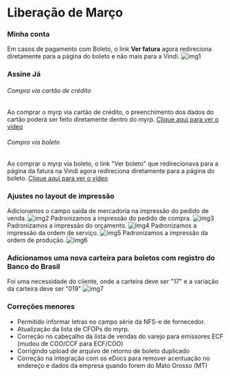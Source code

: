 # Liberação de Março

### Minha conta
Em casos de pagamento com Boleto, o link **Ver fatura** agora redireciona diretamente para a página do boleto e não mais para a Vindi.
![img1](https://i.imgur.com/pY1D8oa.png)

### Assine Já
###### Compra via cartão de crédito
Ao comprar o myrp via cartão de crédito, o preenchimento dos dados do cartão poderá ser feito diretamente dentro do myrp.
[Clique aqui para ver o vídeo](http://recordit.co/ToziOft6qz)

###### Compra via boleto
Ao comprar o myrp via boleto, o link "Ver boleto" que redirecionava para a página da fatura na Vindi agora redireciona diretamente para a página do boleto.
[Clique aqui para ver o vídeo](http://recordit.co/VoNvVqYnrP)

### Ajustes no layout de impressão
Adicionamos o campo saída de mercadoria na impressão do pedido de venda.
![img2](https://user-images.githubusercontent.com/1918010/36746265-a050d978-1bd0-11e8-8469-308319bf0899.png)
Padronizamos a impressão do pedido de compra.
![img3](https://user-images.githubusercontent.com/1918010/36746332-d9d58ea0-1bd0-11e8-8847-cff1ba9c7f2b.png)
Padronizamos a impressão do orçamento.
![img4](https://user-images.githubusercontent.com/1918010/36746350-e683ff60-1bd0-11e8-9b66-9083b1b7f1bd.png)
Padronizamos a impressão da ordem de serviço.
![img5](https://user-images.githubusercontent.com/1918010/36746363-ee5193f6-1bd0-11e8-9b1f-f4bedcd3f378.png)
Padronizamos a impressão da ordem de produção.
![img6](https://user-images.githubusercontent.com/1918010/36746375-f4c47316-1bd0-11e8-98e5-2ad14fe6528d.png)

### Adicionamos uma nova carteira para boletos com registro do Banco do Brasil
Foi uma necessidade do cliente, onde a carteira deve ser "17" e a variação da carteira deve ser "019"
![img7](https://user-images.githubusercontent.com/1918010/36865678-f57a5f9c-1d6e-11e8-85b3-d2ad661857dc.png)

### Correções menores
- Permitido informar letras no campo série da NFS-e de fornecedor.
- Atualização da lista de CFOPs do myrp.
- Correção no cabeçalho da lista de vendas do varejo para emissores ECF (mudou de COO/CCF para ECF/COO)
- Corrigindo upload de arquivo de retorno de boleto duplicado
- Correção na integração com os eDocs para remover acentuação no endereço e dados da empresa quando forem do Mato Grosso (MT)